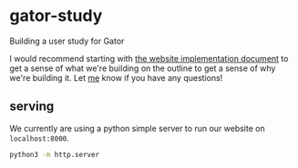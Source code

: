 # gator-study
Building a user study for Gator

I would recommend starting with [the website implementation document](https://github.com/cucapra/gator-study/blob/master/implementation.md) to get a sense of what we're building on the outline to get a sense of why we're building it.  Let [me](https://github.com/Checkmate50) know if you have any questions!


## serving
We currently are using a python simple server to run our website on `localhost:8000`.

```bash
python3 -m http.server
```
